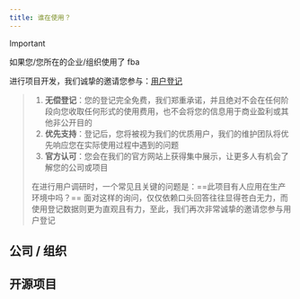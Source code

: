 ```yaml
---
title: 谁在使用？
---
```


> [!IMPORTANT]
> 如果您/您所在的企业/组织使用了 fba
>
进行项目开发，我们诚挚的邀请您参与：[用户登记](https://github.com/fastapi-practices/fastapi_best_architecture/issues/477)
>
> 1. **无偿登记**：您的登记完全免费，我们郑重承诺，并且绝对不会在任何阶段向您收取任何形式的使用费用，也不会将您的信息用于商业盈利或其他非公开目的
> 2. **优先支持**：登记后，您将被视为我们的优质用户，我们的维护团队将优先响应您在实际使用过程中遇到的问题
> 3. **官方认可**：您会在我们的官方网站上获得集中展示，让更多人有机会了解您的公司或项目
>
> 在进行用户调研时，一个常见且关键的问题是：==此项目有人应用在生产环境中吗？==
> 面对这样的询问，仅仅依赖口头回答往往显得苍白无力，而使用登记数据则更为直观且有力，至此，我们再次非常诚挚的邀请您参与用户登记

## 公司 / 组织

<CardGrid>
  <ImageCard
    image="https://wu-clan.github.io/picx-images-hosting/fba.png"
    title="fba"
    description="基于 FastAPI 框架的企业级后端架构解决方案，遵循伪三层架构设计， 支持 Python 3.10 及以上版本"
    href="https://fastapi-practices.github.io/fastapi_best_architecture_docs/"
  />
</CardGrid>

## 开源项目

<CardGrid>
  <LinkCard 
  icon="https://wu-clan.github.io/picx-images-hosting/logo/fba.png" 
  title="fastapi_sqlalchemy_mysql" 
  href="https://github.com/wu-clan/fastapi_sqlalchemy_mysql" 
  description="fastapi + pydantic-v2 + sqlalchemy 2.0 + alembic + mysql + redis" 
  />
</CardGrid>
